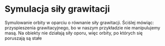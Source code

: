 # Symulacja siły grawitacji

Symulowanie orbity w oparciu o równanie siły grawitacji. Ściślej mówiąc: przyspieszenia grawitacyjnego, bo w naszym przykładzie nie manipulujemy masą. Na obiekty nie działają siły oporu, więc orbity, po których się poruszają są stałe
